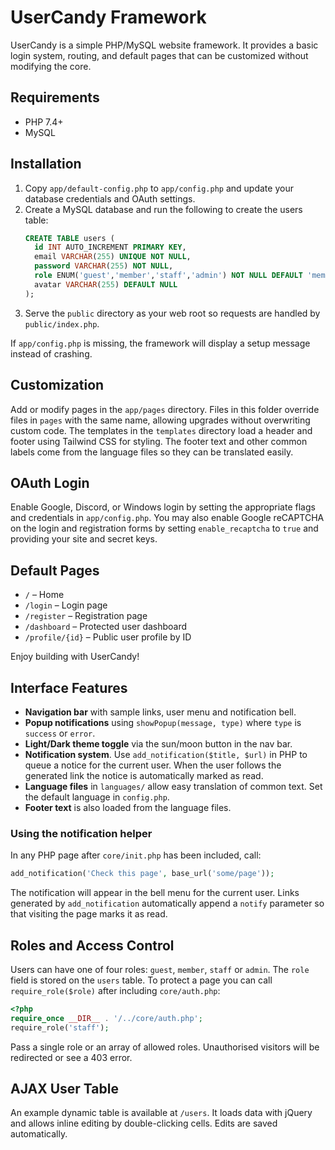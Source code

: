 # UserCandy Framework

UserCandy is a simple PHP/MySQL website framework. It provides a basic login system, routing, and default pages that can be customized without modifying the core.

## Requirements
- PHP 7.4+
- MySQL

## Installation
1. Copy `app/default-config.php` to `app/config.php` and update your database credentials and OAuth settings.
2. Create a MySQL database and run the following to create the users table:
   ```sql
   CREATE TABLE users (
     id INT AUTO_INCREMENT PRIMARY KEY,
     email VARCHAR(255) UNIQUE NOT NULL,
     password VARCHAR(255) NOT NULL,
     role ENUM('guest','member','staff','admin') NOT NULL DEFAULT 'member',
     avatar VARCHAR(255) DEFAULT NULL
   );
   ```
3. Serve the `public` directory as your web root so requests are handled by `public/index.php`.

If `app/config.php` is missing, the framework will display a setup message instead of crashing.

## Customization
Add or modify pages in the `app/pages` directory. Files in this folder override files in `pages` with the same name, allowing upgrades without overwriting custom code.
The templates in the `templates` directory load a header and footer using Tailwind CSS for styling.
The footer text and other common labels come from the language files so they can be translated easily.

## OAuth Login
Enable Google, Discord, or Windows login by setting the appropriate flags and credentials in `app/config.php`.
You may also enable Google reCAPTCHA on the login and registration forms by
setting `enable_recaptcha` to `true` and providing your site and secret keys.

## Default Pages
- `/` – Home
- `/login` – Login page
- `/register` – Registration page
- `/dashboard` – Protected user dashboard
- `/profile/{id}` – Public user profile by ID

Enjoy building with UserCandy!

## Interface Features
- **Navigation bar** with sample links, user menu and notification bell.
- **Popup notifications** using `showPopup(message, type)` where `type` is `success` or `error`.
- **Light/Dark theme toggle** via the sun/moon button in the nav bar.
- **Notification system**. Use `add_notification($title, $url)` in PHP to queue a notice for the current user. When the user follows the generated link the notice is automatically marked as read.
- **Language files** in `languages/` allow easy translation of common text. Set the default language in `config.php`.
- **Footer text** is also loaded from the language files.

### Using the notification helper
In any PHP page after `core/init.php` has been included, call:

```php
add_notification('Check this page', base_url('some/page'));
```

The notification will appear in the bell menu for the current user. Links generated by `add_notification` automatically append a `notify` parameter so that visiting the page marks it as read.

## Roles and Access Control
Users can have one of four roles: `guest`, `member`, `staff` or `admin`. The
`role` field is stored on the `users` table. To protect a page you can call
`require_role($role)` after including `core/auth.php`:

```php
<?php
require_once __DIR__ . '/../core/auth.php';
require_role('staff');
```

Pass a single role or an array of allowed roles. Unauthorised visitors will be
redirected or see a 403 error.

## AJAX User Table
An example dynamic table is available at `/users`. It loads data with jQuery and allows inline editing by double-clicking cells. Edits are saved automatically.
